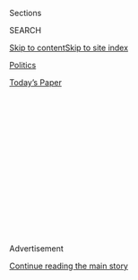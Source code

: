 <div id="app">

<div>

<div>

<div>

<div class="NYTAppHideMasthead css-1q2w90k e1suatyy0">

<div class="section css-ui9rw0 e1suatyy2">

<div class="css-eph4ug er09x8g0">

<div class="css-6n7j50">

</div>

<span class="css-1dv1kvn">Sections</span>

<div class="css-10488qs">

<span class="css-1dv1kvn">SEARCH</span>

</div>

[Skip to content](#site-content)[Skip to site
index](#site-index)

</div>

<div id="masthead-section-label" class="css-1wr3we4 eaxe0e00">

[Politics](https://www.nytimes.com/section/politics)

</div>

<div class="css-10698na e1huz5gh0">

</div>

</div>

<div id="masthead-bar-one" class="section hasLinks css-15hmgas e1csuq9d3">

<div class="css-uqyvli e1csuq9d0">

</div>

<div class="css-1uqjmks e1csuq9d1">

</div>

<div class="css-9e9ivx">

[](https://myaccount.nytimes.com/auth/login?response_type=cookie&client_id=vi)

</div>

<div class="css-1bvtpon e1csuq9d2">

[Today’s
Paper](https://www.nytimes.com/section/todayspaper)

</div>

</div>

</div>

</div>

<div data-aria-hidden="false">

<div id="site-content" data-role="main">

<div>

<div class="css-1aor85t" style="opacity:0.000000001;z-index:-1;visibility:hidden">

<div class="css-1hqnpie">

<div class="css-epjblv">

<span class="css-17xtcya">[Politics](/section/politics)</span><span class="css-x15j1o">|</span><span class="css-fwqvlz">He’s
One of the Biggest Backers of Trump’s Push to Protect American Steel.
And He’s
Canadian.</span>

</div>

<div class="css-k008qs">

<div class="css-1iwv8en">

<span class="css-18z7m18"></span>

<div>

</div>

</div>

<span class="css-1n6z4y">https://nyti.ms/2HIuhza</span>

<div class="css-1705lsu">

<div class="css-4xjgmj">

<div class="css-4skfbu" data-role="toolbar" data-aria-label="Social Media Share buttons, Save button, and Comments Panel with current comment count" data-testid="share-tools">

  - 
  - 
  - 
  - 
    
    <div class="css-6n7j50">
    
    </div>

  - 
  - 

</div>

</div>

</div>

</div>

</div>

</div>

<div id="NYT_TOP_BANNER_REGION" class="css-13pd83m">

</div>

<div id="top-wrapper" class="css-1sy8kpn">

<div id="top-slug" class="css-l9onyx">

Advertisement

</div>

[Continue reading the main
story](#after-top)

<div class="ad top-wrapper" style="text-align:center;height:100%;display:block;min-height:250px">

<div id="top" class="place-ad" data-position="top" data-size-key="top">

</div>

</div>

<div id="after-top">

</div>

</div>

<div id="sponsor-wrapper" class="css-1hyfx7x">

<div id="sponsor-slug" class="css-19vbshk">

Supported by

</div>

[Continue reading the main
story](#after-sponsor)

<div id="sponsor" class="ad sponsor-wrapper" style="text-align:center;height:100%;display:block">

</div>

<div id="after-sponsor">

</div>

</div>

<div class="css-1vkm6nb ehdk2mb0">

# He’s One of the Biggest Backers of Trump’s Push to Protect American Steel. And He’s Canadian.

</div>

<div class="css-79elbk" data-testid="photoviewer-wrapper">

<div class="css-z3e15g" data-testid="photoviewer-wrapper-hidden">

</div>

<div class="css-1a48zt4 ehw59r15" data-testid="photoviewer-children">

![<span class="css-16f3y1r e13ogyst0" data-aria-hidden="true">“He’s
attacking the problems that should have been attacked for many years,”
Barry Zekelman said of President
Trump.</span><span class="css-cnj6d5 e1z0qqy90" itemprop="copyrightHolder"><span class="css-1ly73wi e1tej78p0">Credit...</span><span><span>Mark
Felix for The New York
Times</span></span></span>](https://static01.nyt.com/images/2019/05/21/us/politics/20dc-steel-print/merlin_154242810_9514ea10-90f5-4f25-9686-8e913b95f5e9-articleLarge.jpg?quality=75&auto=webp&disable=upscale)

</div>

</div>

<div class="css-xt80pu e12qa4dv0">

<div class="css-18e8msd">

<div class="css-vp77d3 epjyd6m0">

<div class="css-1baulvz">

By [<span class="css-1baulvz last-byline" itemprop="name">Eric
Lipton</span>](https://www.nytimes.com/by/eric-lipton)

</div>

</div>

  - May 20,
    2019

  - 
    
    <div class="css-4xjgmj">
    
    <div class="css-d8bdto" data-role="toolbar" data-aria-label="Social Media Share buttons, Save button, and Comments Panel with current comment count" data-testid="share-tools">
    
      - 
      - 
      - 
      - 
        
        <div class="css-6n7j50">
        
        </div>
    
      - 
      - 
    
    </div>
    
    </div>

</div>

</div>

<div class="section meteredContent css-1r7ky0e" name="articleBody" itemprop="articleBody">

<div class="css-1fanzo5 StoryBodyCompanionColumn">

<div class="css-53u6y8">

HARROW, Ontario — Barry Zekelman, a Canadian billionaire whose business
is mostly in the United States, is not a guy who likes to lose — or go
slow.

On days off, he likes to race his Ferrari 488 sports cars. Or he might
climb aboard his Gulfstream IV jet to fly to the Bahamas to visit his
121-foot superyacht, which he named “Man of Steel” in a nod to his role
as chief executive of Zekelman Industries, North America’s largest
steel-tube manufacturer.

So when Mr. Zekelman saw a chance to address his greatest frustration —
a flood of cheap steel tube imports into the United States that was
undermining sales at his family-owned, Chicago-based company — he went
all out to win in another intensely competitive arena: influencing
policy in Washington.

He called on well-placed connections, including a lawyer who had done
work for him and had gone on to a senior position helping oversee trade
policy in the Trump administration. He put his Washington-based lobbyist
into action, and his company took a high-profile role with a trade group
that was backing his cause. He funded his own [advertising
campaign](https://www.youtube.com/watch?v=DXuG8tvi2W4 "American Metal campaign")
to build public support for his efforts to protect makers of steel tube
in the United States.

</div>

</div>

<div class="css-1fanzo5 StoryBodyCompanionColumn">

<div class="css-53u6y8">

And Zekelman Industries made political donations in the United States —
skirting or possibly violating a ban on contributions by foreigners —
including $1.75 million last year to a group supporting President Trump.

That lobbying effort was how he and his wife found themselves being
ushered into a private dining room at the Trump International Hotel in
Washington last spring for a small dinner with the president and his son
Donald Trump Jr. Mr. Zekelman said they discussed quotas the United
States was about to impose on imports of steel from competitors in South
Korea.

“He’s attacking the problems that should have been attacked for many
years,” Mr. Zekelman, 52, said of Mr. Trump in an interview.

</div>

</div>

<div class="css-79elbk" data-testid="photoviewer-wrapper">

<div class="css-z3e15g" data-testid="photoviewer-wrapper-hidden">

</div>

<div class="css-1a48zt4 ehw59r15" data-testid="photoviewer-children">

![<span class="css-16f3y1r e13ogyst0" data-aria-hidden="true">The Atlas
steel plant, owned by Zekelman Industries, in Harrow,
Ontario.</span><span class="css-cnj6d5 e1z0qqy90" itemprop="copyrightHolder"><span class="css-1ly73wi e1tej78p0">Credit...</span><span>Mark
Felix for The New York
Times</span></span>](https://static01.nyt.com/images/2019/05/10/us/politics/00dc-steel2/merlin_154241940_87aef507-a586-41c6-9b16-8bdc342861de-articleLarge.jpg?quality=75&auto=webp&disable=upscale)

</div>

</div>

<div class="css-1fanzo5 StoryBodyCompanionColumn">

<div class="css-53u6y8">

His status as a foreigner seeking to promote protectionist policies in
the United States makes him unusual. But Mr. Zekelman’s effort amounts
to a case study in how to gain and employ access in Mr. Trump’s
Washington, where an ideological commitment to aiding business meets an
open door to lobbyists, interest groups and donors — especially those
from industries, like oil and gas, chemicals, casinos and steel, that
are strong supporters of Mr. Trump.

</div>

</div>

<div class="css-1fanzo5 StoryBodyCompanionColumn">

<div class="css-53u6y8">

“The United States government has put the industry in charge of trade
policy on steel,” said Julie C. Mendoza, a lawyer whose clients include
Borusan Mannesmann, a manufacturer of steel tube whose imports to the
United States from Turkey have prompted Zekelman Industries to lodge
protests with the administration. “It’s just not right.”

The lobbying campaign has, at times, come close to the edge of the
federal rules, including the law that prohibits foreigners from donating
to election campaigns, an examination by The New York Times found. But
it has also proved highly successful in encouraging actions that have
benefited Mr. Zekelman’s company’s bottom line and his American
employees.

The administration has ruled in favor of Zekelman Industries on a series
of claims the company has made against foreign competitors. Sales and
profits have surged at the privately held company, which has annual
revenues of nearly $3 billion. Employment at the company’s 14 plants in
the United States — in Illinois, Pennsylvania, California, Ohio and
other states, which operate under names including Wheatland Tube, Sharon
Tube and Atlas Tube — has increased by 600, and he hopes to add another
500 jobs this year.

“In the 33 years I have been in business, I have never been more
encouraged,” said Mr. Zekelman, who took over the business at 19, when
his father died.

Mr. Trump has won backing — [and political
donations](https://www.opensecrets.org/2020-presidential-race/contributors?id=N00023864)
— from a number of steel companies, including executives at Nucor, the
nation’s largest steel producer, and AK Steel.

But Zekelman Industries now stands out as the biggest steel industry
donor to Mr. Trump’s [affiliated political
committees](https://www.opensecrets.org/pacs/pacgave2.php?cycle=2018&cmte=C00637512 "AmericaFirst Action SuperPAC donors"),
records
show.

</div>

</div>

<div class="css-79elbk" data-testid="photoviewer-wrapper">

<div class="css-z3e15g" data-testid="photoviewer-wrapper-hidden">

</div>

<div class="css-1a48zt4 ehw59r15" data-testid="photoviewer-children">

<div class="css-1xdhyk6 erfvjey0">

<span class="css-1ly73wi e1tej78p0">Image</span>

<div class="css-zjzyr8">

<div data-testid="lazyimage-container" style="height:257.77777777777777px">

</div>

</div>

</div>

<span class="css-16f3y1r e13ogyst0" data-aria-hidden="true">Mr. Trump
speaking about trade at the Granite City Works Steel Coil warehouse in
Missouri last year. He campaigned in 2016 on helping industries like
steel.</span><span class="css-cnj6d5 e1z0qqy90" itemprop="copyrightHolder"><span class="css-1ly73wi e1tej78p0">Credit...</span><span>Tom
Brenner for The New York Times</span></span>

</div>

</div>

<div class="css-1fanzo5 StoryBodyCompanionColumn">

<div class="css-53u6y8">

The $1.75 million in contributions were delivered in three chunks last
year to [America First Action SuperPAC](https://www.a1apac.org/), which
was created in January 2017 by former Trump campaign aides to push Mr.
Trump’s agenda.

</div>

</div>

<div class="css-1fanzo5 StoryBodyCompanionColumn">

<div class="css-53u6y8">

Federal Election Commission rules prohibit any foreigner from
“directing, dictating, controlling, or directly or indirectly
participating in the decision-making process” related to any campaign
contribution, [including super
PACs](https://www.fec.gov/help-candidates-and-committees/taking-receipts-pac/contributions-to-super-pacs-and-hybrid-pacs/ "FEC rule").

Mr. Zekelman, who does not have United States citizenship, said in an
interview that he did not play a role in the decision to donate. But he
added that he did discuss the matter with other company executives,
after a representative from America First Action approached one of
Zekelman Industries’ lawyers and asked for a contribution.

“They contacted our people, our people brought it to me,” Mr. Zekelman
said. “I said, great, I would love to find a way to support him.”

Mr. Zekelman said the donation was legal because the final decision was
made by members of his board who are American citizens or legal
residents of the United States, and the money was donated through
Wheatland Tube, a United States-based subsidiary of Zekelman Industries,
which he owns with his two brothers.

After The New York Times raised questions about the donation, Mickey
McNamara, general counsel at Zekelman Industries and president of
Wheatland Tube, said he did not recall discussing the matter with Mr.
Zekelman. Mr. McNamara said he decided to make the donation without
consulting with Mr. Zekelman.

In a statement, Brian O. Walsh, the president of America First Action,
said the organization did not accept foreign contributions. “All
contributors are expressly asked to affirm they are a U.S. citizen or
permanent resident,” he
said.

</div>

</div>

<div class="css-79elbk" data-testid="photoviewer-wrapper">

<div class="css-z3e15g" data-testid="photoviewer-wrapper-hidden">

</div>

<div class="css-1a48zt4 ehw59r15" data-testid="photoviewer-children">

<div class="css-1xdhyk6 erfvjey0">

<span class="css-1ly73wi e1tej78p0">Image</span>

<div class="css-zjzyr8">

<div data-testid="lazyimage-container" style="height:287.4222222222222px">

</div>

</div>

</div>

<span class="css-16f3y1r e13ogyst0" data-aria-hidden="true">Machinery at
the Atlas plant. Mr. Zekelman said he discussed quotas the United States
was about to impose on steel imports from South Korea with Mr.
Trump.</span><span class="css-cnj6d5 e1z0qqy90" itemprop="copyrightHolder"><span class="css-1ly73wi e1tej78p0">Credit...</span><span>Mark
Felix for The New York Times</span></span>

</div>

</div>

<div class="css-1fanzo5 StoryBodyCompanionColumn">

<div class="css-53u6y8">

Adav Noti, a former associate general counsel at the Federal Election
Commission, said that if Mr. Zekelman had discussed the matter with
colleagues at work, he had most likely violated federal law, even if the
formal decision to donate was made by others.

“This sounds pretty clearly unlawful to me,” said Mr. Noti, now chief of
staff at Campaign Legal Center, which monitors election law compliance.

Mr. Zekelman’s drive to get help from the Trump administration started
just 10 days after Mr. Trump took office in 2017, email records show,
and more than a year before his company made its first donation to
America First Action.

He reached out to Stephen P. Vaughn, then the acting United States trade
representative, who had been a lawyer at King & Spalding, where his
clients included Zekelman Industries.

“I would like to bring Barry Zekelman by to meet you at 3:30 or 4 p.m.
on Wednesday, February 1,” Bonnie Byers, a lobbyist at King & Spalding
who still represents Zekelman Industries, [wrote to Mr.
Vaughn](https://www.documentcloud.org/documents/6015721-Zekelman-Visit-With-Acting-United-States-Trade.html#document/p1/a501810 "Emails obtained through Freedom of Information Act requests"),
her former colleague. “Hope that will be doable. I know how busy you are
and we will not take much time.”

Three minutes later Mr. Vaughn wrote back: “Let’s plan to meet Wednesday
at 4 p.m.”

[Mr. Vaughn’s
calendar](https://www.documentcloud.org/documents/6015721-Zekelman-Visit-With-Acting-United-States-Trade.html#document/p4/a501811 "Excerpt from calendar")
is blacked out for the time of the meeting. But [a
log](https://www.documentcloud.org/documents/6015721-Zekelman-Visit-With-Acting-United-States-Trade.html#document/p5/a501812 "USTR headquarters entry sign in sheet")
from the agency’s headquarters shows that Mr. Zekelman and Ms. Byers
signed in shortly before the scheduled meeting.

</div>

</div>

<div class="css-1fanzo5 StoryBodyCompanionColumn">

<div class="css-53u6y8">

[Federal ethics
rules](https://www.documentcloud.org/documents/6015721-Zekelman-Visit-With-Acting-United-States-Trade.html#document/p12/a501815 "Copy of the federal ethics rule")
prohibit senior administration officials from having meetings or
communications with a former employer or former client for one year
unless it is a public event “open to all interested parties.” White
House officials said Mr. Vaughn did not receive a waiver for the
meeting. Asked about the visit, the trade representative’s office said
it was “a brief personal meeting, not a business
meeting.”

</div>

</div>

<div class="css-79elbk" data-testid="photoviewer-wrapper">

<div class="css-z3e15g" data-testid="photoviewer-wrapper-hidden">

</div>

<div class="css-1a48zt4 ehw59r15" data-testid="photoviewer-children">

<div class="css-1xdhyk6 erfvjey0">

<span class="css-1ly73wi e1tej78p0">Image</span>

<div class="css-zjzyr8">

<div data-testid="lazyimage-container" style="height:257.77777777777777px">

</div>

</div>

</div>

<span class="css-16f3y1r e13ogyst0" data-aria-hidden="true">Mr. Zekelman
with an employee at the Atlas plant. His efforts have proved successful
in encouraging the administration to take actions that have benefited
his company’s bottom
line.</span><span class="css-cnj6d5 e1z0qqy90" itemprop="copyrightHolder"><span class="css-1ly73wi e1tej78p0">Credit...</span><span>Mark
Felix for The New York Times</span></span>

</div>

</div>

<div class="css-1fanzo5 StoryBodyCompanionColumn">

<div class="css-53u6y8">

But Mr. Zekelman said his business message to Mr. Vaughn during that
visit was clear.

“Imports are a real issue, hurting the industry, and they have got to be
dealt with,” he said, recalling the pitch he made to his former lawyer.
“Find a way to dig in and get after these things and start to hold
these countries and companies accountable.”

Mr. Vaughn, who until this month served as general counsel in the trade
representative’s office, is far from the only contact that Mr. Zekelman
has inside the administration.

[Gilbert B.
Kaplan](https://www.documentcloud.org/documents/4387599-Gilbert-Kaplan-Financial-Disclosure.html "Financial Disclosure report for Mr. Kaplan listing Zekleman Industry as former client"),
a lawyer who has filed more than a dozen lawsuits or complaints on
behalf of Zekelman Industries, was named under secretary of commerce for
international trade, a role in which he helps oversee trade negotiations
related to the steel industry.

Agency records show the extensive access that Mr. Zekelman and his
executives have had to top trade officials, including Commerce Secretary
Wilbur Ross; the White House trade adviser, Peter Navarro; Robert
Lighthizer, the United States trade representative; and officials at the
Customs and Border Protection agency, which enforces trade laws.

Some of those meetings, including one with Mr. Ross last week, were
organized by a trade group called the Committee on Pipe and Tube
Imports, [led for the past year by Tony
Frabotta](https://www.steel.org/-/media/doc/steel/policy/testimony/steel-caucus-march-2018/032118-steel-caucus-cpti-frabotta-testimony.ashx "Testimony before the U.S. House of Representatives by Tony Frabotta"),
a vice president at Zekelman Industries. The group has also reached out
to Capitol Hill for support — including visits to dozens of
congressional offices this month — requests sometimes followed up with
campaign contributions by the committee, [records
show](https://www.opensecrets.org/pacs/pacgot.php?cycle=2018&cmte=C00436485 "Donations by the Committee on Pipe and Tube Imports").

</div>

</div>

<div class="css-1fanzo5 StoryBodyCompanionColumn">

<div class="css-53u6y8">

Zekelman Industries also began [its own influence
campaign](https://www.chooseamericanmetal.com/) — television and radio
spots with patriotic music and shots of Mr. Zekelman — about the need to
protect American steel makers. “It’s time for US to show our support,”
said one of the ads, a message that dovetails with Mr. Trump’s.

The most important step the administration has taken to help the
industry is a 25 percent tariff on imports, which resulted in a surge in
sales from Zekelman’s United States plants. This [came in March
2018](https://www.whitehouse.gov/presidential-actions/presidential-proclamation-adjusting-imports-steel-united-states/ "Presidential Proclamation on Adjusting Imports of Steel into the United States"),
weeks before Zekelman Industries wrote its first check to America First
Action, for $1
million.

</div>

</div>

<div class="css-79elbk" data-testid="photoviewer-wrapper">

<div class="css-z3e15g" data-testid="photoviewer-wrapper-hidden">

</div>

<div class="css-1a48zt4 ehw59r15" data-testid="photoviewer-children">

<div class="css-1xdhyk6 erfvjey0">

<span class="css-1ly73wi e1tej78p0">Image</span>

<div class="css-zjzyr8">

<div data-testid="lazyimage-container" style="height:257.77777777777777px">

</div>

</div>

</div>

<span class="css-16f3y1r e13ogyst0" data-aria-hidden="true">The most
important step the administration has taken to help the steel industry
is a 25 percent tariff on imports, which resulted in a surge in sales at
Zekelman
Industries.</span><span class="css-cnj6d5 e1z0qqy90" itemprop="copyrightHolder"><span class="css-1ly73wi e1tej78p0">Credit...</span><span>Mark
Felix for The New York Times</span></span>

</div>

</div>

<div class="css-1fanzo5 StoryBodyCompanionColumn">

<div class="css-53u6y8">

The tariff was followed by a [cap on steel
imports](https://www.cbp.gov/trade/quota/bulletins/qb-18-137-absolute-quota-steel-mill-articles-argentina-brazil-and-south-korea "Absolute Quota for Steel Mill Articles: Argentina, Brazil and South Korea")
from three countries, including South Korea, which had been a major
competitor for Mr. Zekelman.

The administration has also been moving aggressively on complaints that
companies are trying to import goods from nations like Thailand, Turkey,
Vietnam and the United Arab Emirates where manufacturing is government
subsidized or gets other unfair benefits, said Roger B. Schagrin, a
lawyer [and
lobbyist](https://soprweb.senate.gov/index.cfm?event=getFilingDetails&filingID=50FA9571-88E2-4AA1-8EFB-8464A0AD7534&filingTypeID=51)
who represents Mr. Zekelman and other American-based steel tube makers.

“Whack-a-mole” is how Mr. Zekelman described his effort to head off
subsidized imports, given that as soon as he managed to get punitive
action against one competitor, another emerged.

Steel tube imports from Turkey have been a particular target.

One case involved a request to the administration by Borusan Mannesmann
to import steel tube tariff free from Turkey while it completed the
expansion of a steel pipe mill in Texas. Zekelman Industries objected,
telling the Commerce Department that a Zekelman plant in Arkansas could
make the steel Borusan needed.

</div>

</div>

<div class="css-1fanzo5 StoryBodyCompanionColumn">

<div class="css-53u6y8">

The International Trade Administration, a part of the Commerce
Department overseen by Mr. Kaplan, the former Zekelman lawyer [and
lobbyist](https://soprweb.senate.gov/index.cfm?event=getFilingDetails&filingID=6279C6F2-E904-47FA-8530-AC4C66610EFD&filingTypeID=73 "Lobbying disclosure report showing Mr. Kaplan as registered lobbyist for Zekelman Industries"),
sided with Zekelman, recommending that Borusan’s request be denied,
[documents
show](https://www.documentcloud.org/documents/6003752-BIS-June-19-2018-Decision-Memo-BIS-2018-0006-0034.html).
A spokeswoman said Mr. Kaplan had honored all ethics requirements, which
would prohibit him from helping a recent client.

Mr. Trump [announced last
summer](https://www.nytimes.com/2018/08/10/us/politics/trump-turkey-tariffs-currency.html)
that he would double tariffs on steel from Turkey to 50 percent. Those
imports — including steel tube — [dropped 48 percent last
year](https://www.whitehouse.gov/presidential-actions/proclamation-adjusting-imports-steel-united-states/ "Adjusting Imports of Steel into the United States")
as a result, a drop so big that Mr. Trump moved last week to return the
tariff to 25 percent.

Mr. Zekelman said he played no role in asking for the temporary doubling
of the tariff on Turkey, but each of these moves helped his business.
The company is also making structural steel pipe for use in the parts of
the border wall Mr. Trump intends to build with emergency government
funds.

On Friday, the administration [reached a
deal](https://www.nytimes.com/2019/05/17/business/tariffs-metals-canada-mexico.html)
to eliminate the 25 percent tariffs on steel imports from Canada and
Mexico, while leaving them in place for most of the rest of the world.
The decision will benefit Mr. Zekelman, whose biggest manufacturing
plant is in Harrow, Ontario, meaning the company will now be able to
ship Canadian-made pipe into the United States tariff free, even as Mr.
Zekelman advocates protection for his United States plants.

The success of his tactics has not gone unnoticed by competitors. The
American-Turkish Council, whose sponsors include Borusan Mannesmann,
moved its annual meeting from the Ritz-Carlton hotel to the Trump
International Hotel in Washington. Among the guests at [the event last
month](http://atctaikconference.com/) were Mr. Ross, the commerce
secretary.

“What else are you going to do?” said Ms. Mendoza, the lawyer who has
represented Borusan. “Everybody is trying to play the game.”

</div>

</div>

</div>

<div>

</div>

<div>

</div>

<div>

</div>

<div>

<div id="bottom-wrapper" class="css-1ede5it">

<div id="bottom-slug" class="css-l9onyx">

Advertisement

</div>

[Continue reading the main
story](#after-bottom)

<div id="bottom" class="ad bottom-wrapper" style="text-align:center;height:100%;display:block;min-height:90px">

</div>

<div id="after-bottom">

</div>

</div>

</div>

</div>

</div>

## Site Index

<div>

</div>

## Site Information Navigation

  - [© <span>2020</span> <span>The New York Times
    Company</span>](https://help.nytimes.com/hc/en-us/articles/115014792127-Copyright-notice)

<!-- end list -->

  - [NYTCo](https://www.nytco.com/)
  - [Contact
    Us](https://help.nytimes.com/hc/en-us/articles/115015385887-Contact-Us)
  - [Work with us](https://www.nytco.com/careers/)
  - [Advertise](https://nytmediakit.com/)
  - [T Brand Studio](http://www.tbrandstudio.com/)
  - [Your Ad
    Choices](https://www.nytimes.com/privacy/cookie-policy#how-do-i-manage-trackers)
  - [Privacy](https://www.nytimes.com/privacy)
  - [Terms of
    Service](https://help.nytimes.com/hc/en-us/articles/115014893428-Terms-of-service)
  - [Terms of
    Sale](https://help.nytimes.com/hc/en-us/articles/115014893968-Terms-of-sale)
  - [Site
    Map](https://spiderbites.nytimes.com)
  - [Help](https://help.nytimes.com/hc/en-us)
  - [Subscriptions](https://www.nytimes.com/subscription?campaignId=37WXW)

</div>

</div>

</div>

</div>
